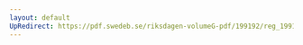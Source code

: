 ```yaml
---
layout: default
UpRedirect: https://pdf.swedeb.se/riksdagen-volumeG-pdf/199192/reg_199192/reg_199192_0566.pdf
---
```

